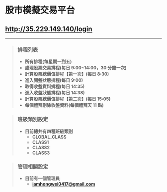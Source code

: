 # 股市模擬交易平台

## http://35.229.149.140/login

---

> ### 排程列表
>
> -   **所有排程(每星期一到五)**
> -   **處理股票交易排程(每日 9:00~14:00，30 分鐘一次)**
> -   **計算股票總價值排程【第一次】(每日 8:30)**
> -   **進入開盤狀態排程(每日 9:00)**
> -   **取得收盤資料排程(每日 14:35)**
> -   **進入收盤狀態排程(每日 14:38)**
> -   **計算股票總價值排程【第二次】(每日 15:05)**
> -   **每個禮拜刪除收盤資料(每個禮拜天 11 點)**

> ### 班級類別設定
>
> -   **目前總共有四種班級類別**
>     -   **GLOBAL_CLASS**
>     -   **CLASS1**
>     -   **CLASS2**
>     -   **CLASS3**

> ### 管理相關設定
>
> -   **目前有一個管理員**
>     -   **iamhongwei0417@gmail.com**
